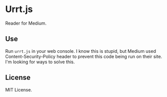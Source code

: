 # Urrt.js

Reader for Medium.

## Use

Run `urrt.js` in your web console. I know this is stupid, but Medium used Content-Security-Policy header to prevent this code being run on their site. I'm looking for ways to solve this.

## License

MIT License.
